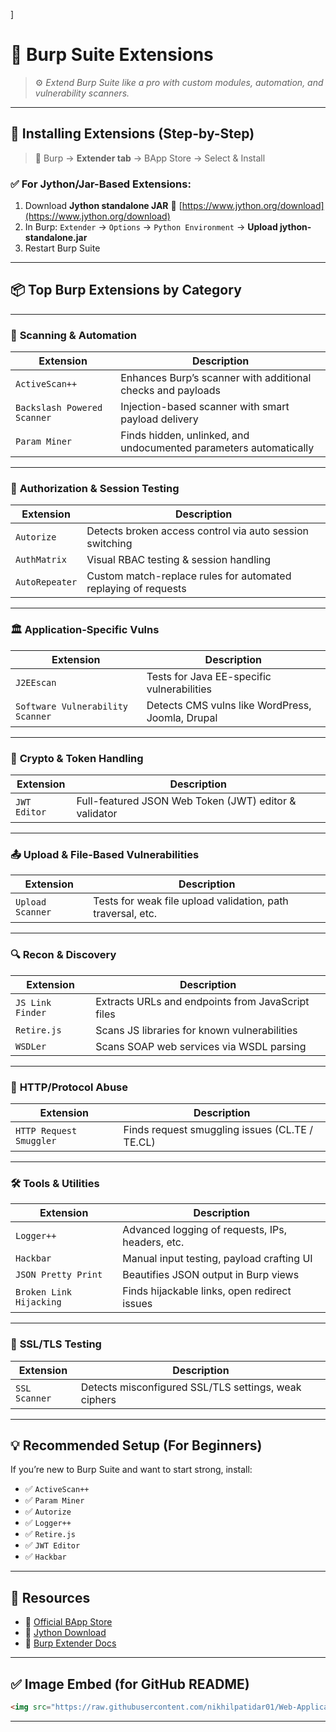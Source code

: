 ]
# 🔌 **Burp Suite Extensions**

> ⚙️ *Extend Burp Suite like a pro with custom modules, automation, and vulnerability scanners.*

---

## 🧰 **Installing Extensions (Step-by-Step)**

> 🧠 Burp → **Extender tab** → BApp Store → Select & Install

### ✅ **For Jython/Jar-Based Extensions:**

1. Download **Jython standalone JAR**
   🔗 [https://www.jython.org/download](https://www.jython.org/download)
2. In Burp:
   `Extender` → `Options` → `Python Environment` → **Upload jython-standalone.jar**
3. Restart Burp Suite

---

## 📦 **Top Burp Extensions by Category**

---

### 🧪 **Scanning & Automation**

| Extension                   | Description                                                       |
| --------------------------- | ----------------------------------------------------------------- |
| `ActiveScan++`              | Enhances Burp’s scanner with additional checks and payloads       |
| `Backslash Powered Scanner` | Injection-based scanner with smart payload delivery               |
| `Param Miner`               | Finds hidden, unlinked, and undocumented parameters automatically |

---

### 🔐 **Authorization & Session Testing**

| Extension      | Description                                                    |
| -------------- | -------------------------------------------------------------- |
| `Autorize`     | Detects broken access control via auto session switching       |
| `AuthMatrix`   | Visual RBAC testing & session handling                         |
| `AutoRepeater` | Custom match-replace rules for automated replaying of requests |

---

### 🏛️ **Application-Specific Vulns**

| Extension                        | Description                                      |
| -------------------------------- | ------------------------------------------------ |
| `J2EEscan`                       | Tests for Java EE-specific vulnerabilities       |
| `Software Vulnerability Scanner` | Detects CMS vulns like WordPress, Joomla, Drupal |

---

### 🔐 **Crypto & Token Handling**

| Extension    | Description                                           |
| ------------ | ----------------------------------------------------- |
| `JWT Editor` | Full-featured JSON Web Token (JWT) editor & validator |

---

### 📤 **Upload & File-Based Vulnerabilities**

| Extension        | Description                                                 |
| ---------------- | ----------------------------------------------------------- |
| `Upload Scanner` | Tests for weak file upload validation, path traversal, etc. |

---

### 🔍 **Recon & Discovery**

| Extension        | Description                                       |
| ---------------- | ------------------------------------------------- |
| `JS Link Finder` | Extracts URLs and endpoints from JavaScript files |
| `Retire.js`      | Scans JS libraries for known vulnerabilities      |
| `WSDLer`         | Scans SOAP web services via WSDL parsing          |

---

### 🧾 **HTTP/Protocol Abuse**

| Extension               | Description                                    |
| ----------------------- | ---------------------------------------------- |
| `HTTP Request Smuggler` | Finds request smuggling issues (CL.TE / TE.CL) |

---

### 🛠️ **Tools & Utilities**

| Extension               | Description                                      |
| ----------------------- | ------------------------------------------------ |
| `Logger++`              | Advanced logging of requests, IPs, headers, etc. |
| `Hackbar`               | Manual input testing, payload crafting UI        |
| `JSON Pretty Print`     | Beautifies JSON output in Burp views             |
| `Broken Link Hijacking` | Finds hijackable links, open redirect issues     |

---

### 🔐 **SSL/TLS Testing**

| Extension     | Description                                          |
| ------------- | ---------------------------------------------------- |
| `SSL Scanner` | Detects misconfigured SSL/TLS settings, weak ciphers |

---

## 💡 **Recommended Setup (For Beginners)**

If you’re new to Burp Suite and want to start strong, install:

* ✅ `ActiveScan++`
* ✅ `Param Miner`
* ✅ `Autorize`
* ✅ `Logger++`
* ✅ `Retire.js`
* ✅ `JWT Editor`
* ✅ `Hackbar`

---

## 🔗 **Resources**

* 🔗 [Official BApp Store](https://portswigger.net/bappstore)
* 🔗 [Jython Download](https://www.jython.org/download)
* 🔗 [Burp Extender Docs](https://portswigger.net/burp/documentation/extender)

---

## ✅ Image Embed (for GitHub README)

```html
<img src="https://raw.githubusercontent.com/nikhilpatidar01/Web-Application-Penetration-Testing/Master/Other/Images/Target%20Tab.jpeg" alt="Burp Suite Target Tab" width="600">
```

---


